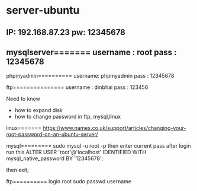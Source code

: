 # server-ubuntu
IP: 192.168.87.23
pw: 12345678
------------------
mysqlserver=======
username : root
pass : 12345678
------------------
phpmyadmin==========
username: phpmyadmin
pass : 12345678

ftp===============
username : dmbhai
pass     : 123456

Need to know 
- how to expand disk
- how to change password in ftp, mysql,linux


linux=======
https://www.names.co.uk/support/articles/changing-your-root-password-on-an-ubuntu-server/

mysql=========
sudo mysql -u root -p
then 
enter current pass
after login
run this 
ALTER USER 'root'@'localhost' IDENTIFIED WITH mysql_native_password BY '12345678';


then 
exit;

ftp==========
login root
sudo passwd username
